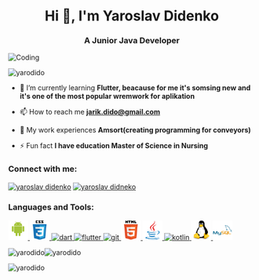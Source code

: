 <h1 align="center">Hi 👋, I'm Yaroslav Didenko</h1>
<h3 align="center">A Junior Java Developer</h3>
<img alighn="center" alt="Coding" width="600" src="https://media.giphy.com/media/ZVik7pBtu9dNS/giphy.gif">

<p align="left"> <img src="https://komarev.com/ghpvc/?username=yarodido&label=Profile%20views&color=0e75b6&style=flat" alt="yarodido" /> </p>

- 🌱 I’m currently learning **Flutter, beacause for me it's somsing new and it's one of the most popular wremwork for aplikation**

- 📫 How to reach me **jarik.dido@gmail.com**

- 💼 My work experiences **Amsort(creating programming for conveyors)**

- ⚡ Fun fact **I have education Master of Science in Nursing**

<h3 align="left">Connect with me:</h3>
<p align="left">
<a href="https://www.linkedin.com/in/yaroslav-didenko-java-coder/" target="blank"><img align="center" src="https://raw.githubusercontent.com/rahuldkjain/github-profile-readme-generator/master/src/images/icons/Social/linked-in-alt.svg" alt="yaroslav didenko" height="30" width="40" /></a>
<a href="https://www.facebook.com/profile.php?id=100013788733510" target="blank"><img align="center" src="https://raw.githubusercontent.com/rahuldkjain/github-profile-readme-generator/master/src/images/icons/Social/facebook.svg" alt="yaroslav didneko" height="30" width="40" /></a>
</p>

<h3 align="left">Languages and Tools:</h3>
<p align="left"> <a href="https://developer.android.com" target="_blank" rel="noreferrer"> <img src="https://raw.githubusercontent.com/devicons/devicon/master/icons/android/android-original-wordmark.svg" alt="android" width="40" height="40"/> </a> <a href="https://www.w3schools.com/css/" target="_blank" rel="noreferrer"> <img src="https://raw.githubusercontent.com/devicons/devicon/master/icons/css3/css3-original-wordmark.svg" alt="css3" width="40" height="40"/> </a> <a href="https://dart.dev" target="_blank" rel="noreferrer"> <img src="https://www.vectorlogo.zone/logos/dartlang/dartlang-icon.svg" alt="dart" width="40" height="40"/> </a> <a href="https://flutter.dev" target="_blank" rel="noreferrer"> <img src="https://www.vectorlogo.zone/logos/flutterio/flutterio-icon.svg" alt="flutter" width="40" height="40"/> </a> <a href="https://git-scm.com/" target="_blank" rel="noreferrer"> <img src="https://www.vectorlogo.zone/logos/git-scm/git-scm-icon.svg" alt="git" width="40" height="40"/> </a> <a href="https://www.w3.org/html/" target="_blank" rel="noreferrer"> <img src="https://raw.githubusercontent.com/devicons/devicon/master/icons/html5/html5-original-wordmark.svg" alt="html5" width="40" height="40"/> </a> <a href="https://www.java.com" target="_blank" rel="noreferrer"> <img src="https://raw.githubusercontent.com/devicons/devicon/master/icons/java/java-original.svg" alt="java" width="40" height="40"/> </a> <a href="https://kotlinlang.org" target="_blank" rel="noreferrer"> <img src="https://www.vectorlogo.zone/logos/kotlinlang/kotlinlang-icon.svg" alt="kotlin" width="40" height="40"/> </a> <a href="https://www.linux.org/" target="_blank" rel="noreferrer"> <img src="https://raw.githubusercontent.com/devicons/devicon/master/icons/linux/linux-original.svg" alt="linux" width="40" height="40"/> </a> <a href="https://www.mysql.com/" target="_blank" rel="noreferrer"> <img src="https://raw.githubusercontent.com/devicons/devicon/master/icons/mysql/mysql-original-wordmark.svg" alt="mysql" width="40" height="40"/> </a> </p>

<p><img align="left" src="https://github-readme-stats.vercel.app/api/top-langs?username=yarodido&show_icons=true&locale=en&layout=compact" alt="yarodido" /></p>

<p>&nbsp;<img align="left" src="https://github-readme-stats.vercel.app/api?username=yarodido&show_icons=true&locale=en" alt="yarodido" /></p>

<p><img align="left" src="https://github-readme-streak-stats.herokuapp.com/?user=yarodido&" alt="yarodido" /></p>
